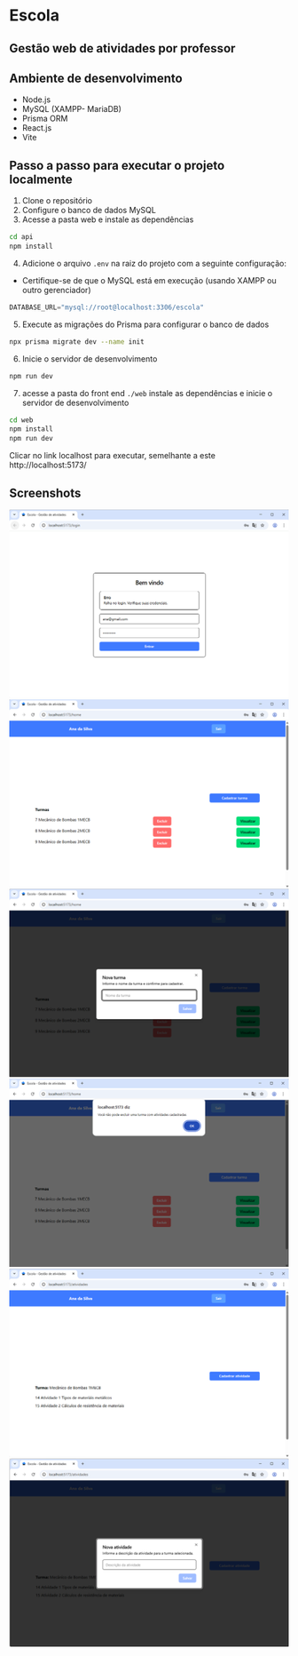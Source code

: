 # Escola
## Gestão web de atividades por professor

## Ambiente de desenvolvimento
- Node.js
- MySQL (XAMPP- MariaDB)
- Prisma ORM
- React.js
- Vite

## Passo a passo para executar o projeto localmente

1. Clone o repositório
2. Configure o banco de dados MySQL
3. Acesse a pasta web e instale as dependências
```bash
cd api
npm install
```
4. Adicione o arquivo `.env` na raiz do projeto com a seguinte configuração:
- Certifique-se de que o MySQL está em execução (usando XAMPP ou outro gerenciador)

```js
DATABASE_URL="mysql://root@localhost:3306/escola"
```
5. Execute as migrações do Prisma para configurar o banco de dados
```bash
npx prisma migrate dev --name init
```
6. Inicie o servidor de desenvolvimento
```bash
npm run dev
```

7. acesse a pasta do front end `./web` instale as dependências e inicie o servidor de desenvolvimento
```bash
cd web
npm install
npm run dev
```
Clicar no link localhost para executar, semelhante a este http://localhost:5173/

## Screenshots
![Screenshot 01](./docs/screenshot01.png)
![Screenshot 02](./docs/screenshot02.png)
![Screenshot 03](./docs/screenshot03.png)
![Screenshot 04](./docs/screenshot04.png)
![Screenshot 05](./docs/screenshot05.png)
![Screenshot 06](./docs/screenshot06.png)

